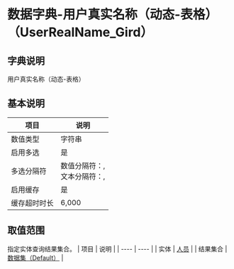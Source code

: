 # 数据字典-用户真实名称（动态-表格）（UserRealName_Gird）
## 字典说明
用户真实名称（动态-表格）

## 基本说明
| 项目 | 说明 |
| ---- | ---- |
| 数值类型 | 字符串 |
| 启用多选 | 是 |
| 多选分隔符 | 数值分隔符：,<br>文本分隔符：, |
| 启用缓存 | 是 |
| 缓存超时时长 | 6,000 |

## 取值范围
指定实体查询结果集合。
| 项目 | 说明 |
| ---- | ---- |
| 实体 | [人员](../module/ou/SysEmployee) |
| 结果集合 | [数据集（Default）](../module/ou/SysEmployee/#数据集合-数据集（Default）) |

